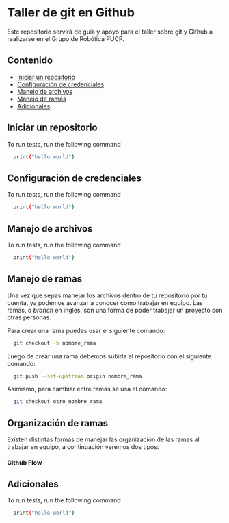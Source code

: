 # Taller de git en Github
Este repositorio servirá de guía y apoyo para el taller sobre git y Github a realizarse en el Grupo de Robótica PUCP.

## Contenido

 - [Iniciar un repositorio](https://github.com/MarceJara/TallerGIT#iniciar-un-repositorio)
 - [Configuración de credenciales](https://github.com/MarceJara/TallerGIT#configuraci%C3%B3n-de-credenciales)
 - [Manejo de archivos](https://github.com/MarceJara/TallerGIT#manejo-de-archivos)
 - [Manejo de ramas](https://github.com/MarceJara/TallerGIT#manejo-de-ramas)
 - [Adicionales](https://github.com/MarceJara/TallerGIT#adicionales)
## Iniciar un repositorio

To run tests, run the following command

```bash
  print("hello world")
```

## Configuración de credenciales

To run tests, run the following command

```bash
  print("hello world")
```
## Manejo de archivos

To run tests, run the following command

```bash
  print("hello world")
```
## Manejo de ramas

Una vez que sepas manejar los archivos dentro de tu repositorio por tu cuenta, ya podemos avanzar 
a conocer como trabajar en equipo. Las ramas, o *branch* en ingles, son una forma de poder
trabajar un proyecto con otras personas.

Para crear una rama puedes usar el siguiente comando:

```bash
  git checkout -b nombre_rama
```
Luego de crear una rama debemos subirla al repositorio con el siguiente comando:

```bash
  git push --set-upstream origin nombre_rama
```

Asimismo, para cambiar entre ramas se usa el comando:

```bash
  git checkout otro_nombre_rama
```

## Organización de ramas

Existen distintas formas de manejar las organización de las ramas al trabajar en
equipo, a continuación veremos dos tipos:

#### Github Flow
#### 


## Adicionales

To run tests, run the following command

```bash
  print("hello world")
```
